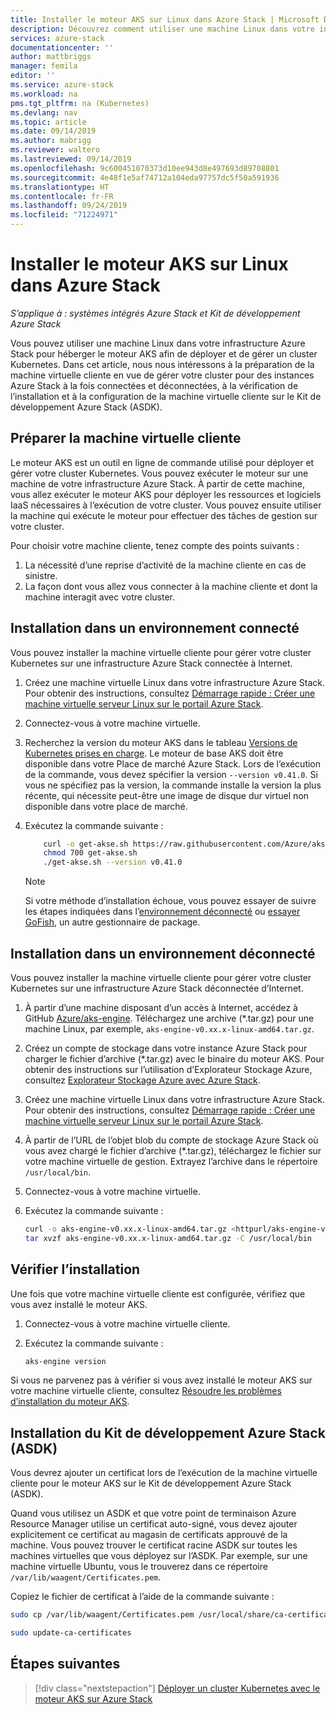 ```yaml
---
title: Installer le moteur AKS sur Linux dans Azure Stack | Microsoft Docs
description: Découvrez comment utiliser une machine Linux dans votre infrastructure Azure Stack pour héberger le moteur AKS afin de déployer et de gérer un cluster Kubernetes.
services: azure-stack
documentationcenter: ''
author: mattbriggs
manager: femila
editor: ''
ms.service: azure-stack
ms.workload: na
pms.tgt_pltfrm: na (Kubernetes)
ms.devlang: nav
ms.topic: article
ms.date: 09/14/2019
ms.author: mabrigg
ms.reviewer: waltero
ms.lastreviewed: 09/14/2019
ms.openlocfilehash: 9c600451070373d10ee943d8e497693d89708801
ms.sourcegitcommit: 4e48f1e5af74712a104eda97757dc5f50a591936
ms.translationtype: HT
ms.contentlocale: fr-FR
ms.lasthandoff: 09/24/2019
ms.locfileid: "71224971"
---
```

# <a name="install-the-aks-engine-on-linux-in-azure-stack"></a>Installer le moteur AKS sur Linux dans Azure Stack

*S’applique à : systèmes intégrés Azure Stack et Kit de développement Azure Stack*

Vous pouvez utiliser une machine Linux dans votre infrastructure Azure Stack pour héberger le moteur AKS afin de déployer et de gérer un cluster Kubernetes. Dans cet article, nous nous intéressons à la préparation de la machine virtuelle cliente en vue de gérer votre cluster pour des instances Azure Stack à la fois connectées et déconnectées, à la vérification de l’installation et à la configuration de la machine virtuelle cliente sur le Kit de développement Azure Stack (ASDK).

## <a name="prepare-the-client-vm"></a>Préparer la machine virtuelle cliente

Le moteur AKS est un outil en ligne de commande utilisé pour déployer et gérer votre cluster Kubernetes. Vous pouvez exécuter le moteur sur une machine de votre infrastructure Azure Stack. À partir de cette machine, vous allez exécuter le moteur AKS pour déployer les ressources et logiciels IaaS nécessaires à l’exécution de votre cluster. Vous pouvez ensuite utiliser la machine qui exécute le moteur pour effectuer des tâches de gestion sur votre cluster.

Pour choisir votre machine cliente, tenez compte des points suivants :

1. La nécessité d’une reprise d’activité de la machine cliente en cas de sinistre.
2. La façon dont vous allez vous connecter à la machine cliente et dont la machine interagit avec votre cluster.

## <a name="install-in-a-connected-environment"></a>Installation dans un environnement connecté

Vous pouvez installer la machine virtuelle cliente pour gérer votre cluster Kubernetes sur une infrastructure Azure Stack connectée à Internet.

1. Créez une machine virtuelle Linux dans votre infrastructure Azure Stack. Pour obtenir des instructions, consultez [Démarrage rapide : Créer une machine virtuelle serveur Linux sur le portail Azure Stack](https://docs.microsoft.com/azure-stack/user/azure-stack-quick-linux-portal).
2. Connectez-vous à votre machine virtuelle.
3. Recherchez la version du moteur AKS dans le tableau [Versions de Kubernetes prises en charge](https://github.com/Azure/aks-engine/blob/master/docs/topics/azure-stack.md#supported-kubernetes-versions). Le moteur de base AKS doit être disponible dans votre Place de marché Azure Stack. Lors de l’exécution de la commande, vous devez spécifier la version `--version v0.41.0`. Si vous ne spécifiez pas la version, la commande installe la version la plus récente, qui nécessite peut-être une image de disque dur virtuel non disponible dans votre place de marché.
4. Exécutez la commande suivante :

    ```bash  
        curl -o get-akse.sh https://raw.githubusercontent.com/Azure/aks-engine/master/scripts/get-akse.sh
        chmod 700 get-akse.sh
        ./get-akse.sh --version v0.41.0
    ```

    > [!Note]  
    > Si votre méthode d’installation échoue, vous pouvez essayer de suivre les étapes indiquées dans l’[environnement déconnecté](#install-in-a-disconnected-environment) ou [essayer GoFish](azure-stack-kubernetes-aks-engine-troubleshoot.md#try-gofish), un autre gestionnaire de package.

## <a name="install-in-a-disconnected-environment"></a>Installation dans un environnement déconnecté

Vous pouvez installer la machine virtuelle cliente pour gérer votre cluster Kubernetes sur une infrastructure Azure Stack déconnectée d’Internet.

1.  À partir d’une machine disposant d’un accès à Internet, accédez à GitHub [Azure/aks-engine](https://github.com/Azure/aks-engine/releases/latest). Téléchargez une archive (*.tar.gz) pour une machine Linux, par exemple, `aks-engine-v0.xx.x-linux-amd64.tar.gz`.

2.  Créez un compte de stockage dans votre instance Azure Stack pour charger le fichier d’archive (*.tar.gz) avec le binaire du moteur AKS. Pour obtenir des instructions sur l’utilisation d’Explorateur Stockage Azure, consultez [Explorateur Stockage Azure avec Azure Stack](https://docs.microsoft.com/azure-stack/user/azure-stack-storage-connect-se).

3. Créez une machine virtuelle Linux dans votre infrastructure Azure Stack. Pour obtenir des instructions, consultez [Démarrage rapide : Créer une machine virtuelle serveur Linux sur le portail Azure Stack](https://docs.microsoft.com/azure-stack/user/azure-stack-quick-linux-portal).

3.  À partir de l’URL de l’objet blob du compte de stockage Azure Stack où vous avez chargé le fichier d’archive (*.tar.gz), téléchargez le fichier sur votre machine virtuelle de gestion. Extrayez l’archive dans le répertoire `/usr/local/bin`.

4. Connectez-vous à votre machine virtuelle.

5.  Exécutez la commande suivante :

    ```bash  
    curl -o aks-engine-v0.xx.x-linux-amd64.tar.gz <httpurl/aks-engine-v0.xx.x-linux-amd64.tar.gz>
    tar xvzf aks-engine-v0.xx.x-linux-amd64.tar.gz -C /usr/local/bin
    ```

## <a name="verify-the-installation"></a>Vérifier l’installation

Une fois que votre machine virtuelle cliente est configurée, vérifiez que vous avez installé le moteur AKS.

1. Connectez-vous à votre machine virtuelle cliente.
2. Exécutez la commande suivante :

    ```bash  
    aks-engine version
    ```

Si vous ne parvenez pas à vérifier si vous avez installé le moteur AKS sur votre machine virtuelle cliente, consultez [Résoudre les problèmes d’installation du moteur AKS](azure-stack-kubernetes-aks-engine-troubleshoot.md).


## <a name="asdk-installation"></a>Installation du Kit de développement Azure Stack (ASDK)

Vous devrez ajouter un certificat lors de l’exécution de la machine virtuelle cliente pour le moteur AKS sur le Kit de développement Azure Stack (ASDK).

Quand vous utilisez un ASDK et que votre point de terminaison Azure Resource Manager utilise un certificat auto-signé, vous devez ajouter explicitement ce certificat au magasin de certificats approuvé de la machine. Vous pouvez trouver le certificat racine ASDK sur toutes les machines virtuelles que vous déployez sur l’ASDK. Par exemple, sur une machine virtuelle Ubuntu, vous le trouverez dans ce répertoire `/var/lib/waagent/Certificates.pem`. 

Copiez le fichier de certificat à l’aide de la commande suivante :

```bash
sudo cp /var/lib/waagent/Certificates.pem /usr/local/share/ca-certificates/azurestackca.crt

sudo update-ca-certificates
```

## <a name="next-steps"></a>Étapes suivantes

> [!div class="nextstepaction"]
> [Déployer un cluster Kubernetes avec le moteur AKS sur Azure Stack](azure-stack-kubernetes-aks-engine-deploy-cluster.md)